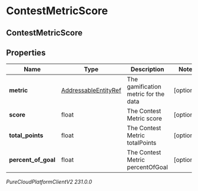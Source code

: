 # ContestMetricScore

## ContestMetricScore

## Properties

|Name | Type | Description | Notes|
|------------ | ------------- | ------------- | -------------|
| **metric** | [AddressableEntityRef](AddressableEntityRef) | The gamification metric for the data | [optional] |
| **score** | float | The Contest Metric score | [optional] |
| **total_points** | float | The Contest Metric totalPoints | [optional] |
| **percent_of_goal** | float | The Contest Metric percentOfGoal | [optional] |



_PureCloudPlatformClientV2 231.0.0_

